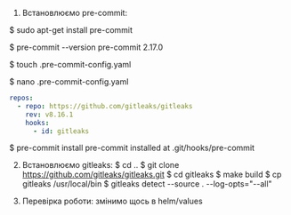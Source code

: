 1. Встановлюємо pre-commit:

$ sudo apt-get install pre-commit

$ pre-commit --version
pre-commit 2.17.0

$ touch .pre-commit-config.yaml

$ nano .pre-commit-config.yaml

```yaml
repos:
  - repo: https://github.com/gitleaks/gitleaks
    rev: v8.16.1
    hooks:
      - id: gitleaks
```
$ pre-commit install
pre-commit installed at .git/hooks/pre-commit

2. Встановлюємо gitleaks:
$ cd ..
$ git clone https://github.com/gitleaks/gitleaks.git
$ cd gitleaks
$ make build
$ cp gitleaks /usr/local/bin
$ gitleaks detect --source . --log-opts="--all"

3. Перевірка роботи: змінимо щось в helm/values